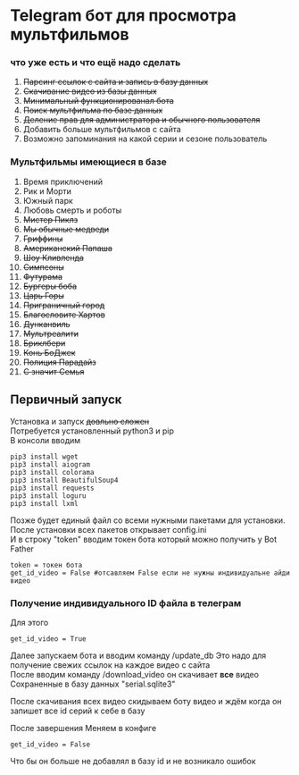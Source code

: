 # Telegram бот для просмотра мультфильмов
### что уже есть и что ещё надо сделать
1. ~~Парсинг ссылок с сайта и запись в базу данных~~
2. ~~Скачивание видео из базы данных~~
3. ~~Минимальный функционированал бота~~
4. ~~Поиск мультфильма по базе данных~~
5. ~~Деление прав для администратора и обычного пользователя~~
6. Добавить больше мультфильмов с сайта
7. Возможно запоминания на какой серии и сезоне пользователь
### Мультфильмы имеющиеся в базе
1. Время приключений
2. Рик и Морти
3. Южный парк
4. Любовь смерть и роботы 
5. ~~Мистер Пиклз~~
6. ~~Мы обычные медведи~~
7. ~~Гриффины~~
8. ~~Американский Папаша~~
9. ~~Шоу Кливленда~~
10. ~~Симпсоны~~
11. ~~Футурама~~
12. ~~Бургеры боба~~
13. ~~Царь Горы~~
14. ~~Приграничный город~~
15. ~~Благословите Хартов~~
16. ~~Дунканвиль~~
17. ~~Мультреалити~~
18. ~~Бриклбери~~
19. ~~Конь БоДжек~~
20. ~~Полиция Парадайз~~
21. ~~С значит Семья~~

## Первичный запуск
Установка и запуск ~~довльно сложен~~<br>
Потребуется установленный python3 и pip<br>
В консоли вводим
```no-highlight
pip3 install wget
pip3 install aiogram
pip3 install colorama
pip3 install BeautifulSoup4
pip3 install requests
pip3 install loguru
pip3 install lxml
```
Позже будет единый файл со всеми нужными пакетами для установки.<br>
После установки всех пакетов открывает config.ini<br>
И в строку "token" вводим токен бота который можно получить у Bot Father
```no-highlight
token = токен бота
get_id_video = False #отсавляем False если не нужны индивидуальне айди видео
```
### Получение индивидуального ID файла в телеграм 
Для этого
```no-highlight
get_id_video = True
```
Далее запускаем бота и вводим команду /update_db
Это надо для получение свежих ссылок на каждое видео с сайта<br>
После вводим команду /download_video он скачивает **все** видео 
Сохраненные в базу данных "serial.sqlite3"

После скачивания всех видео скидываем боту видео и ждём когда он запишет все id серий к себе в базу

После завершения
Меняем в конфиге 
```no-highlight 
get_id_video = False
```
Что бы он больше не добавлял в базу id и не возникало ошибок
